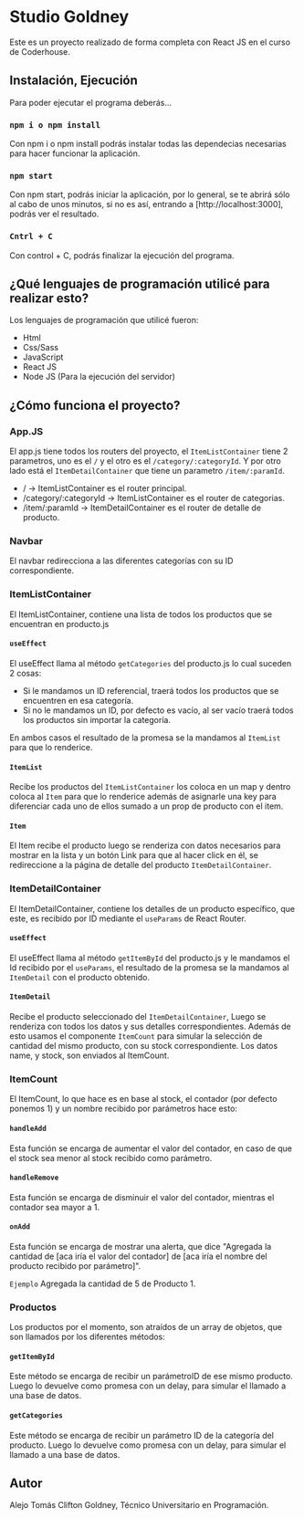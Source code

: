 # Studio Goldney

Este es un proyecto realizado de forma completa con React JS en el curso de Coderhouse.


## Instalación, Ejecución

Para poder ejecutar el programa deberás...

### `npm i o npm install`

Con npm i o npm install podrás instalar todas las dependecias necesarias para hacer funcionar la aplicación.

### `npm start`

Con npm start, podrás iniciar la aplicación, por lo general, se te abrirá sólo al cabo de unos minutos, si no es así, entrando a [http://localhost:3000], podrás ver el resultado.

### `Cntrl + C`

Con control + C, podrás finalizar la ejecución del programa.


## ¿Qué lenguajes de programación utilicé para realizar esto?

Los lenguajes de programación que utilicé fueron:

* Html
* Css/Sass
* JavaScript
* React JS
* Node JS (Para la ejecución del servidor)


## ¿Cómo funciona el proyecto?

### App.JS

El app.js tiene todos los routers del proyecto, el `ItemListContainer` tiene 2 parametros,
uno es el `/` y el otro es el `/category/:categoryId`.
Y por otro lado está el `ItemDetailContainer` que tiene un parametro `/item/:paramId`.

* / -> ItemListContainer es el router principal.
* /category/:categoryId -> ItemListContainer es el router de categorias.
* /item/:paramId -> ItemDetailContainer es el router de detalle de producto.

### Navbar

El navbar redirecciona a las diferentes categorías con su ID correspondiente.

### ItemListContainer

El ItemListContainer, contiene una lista de todos los productos que se encuentran en producto.js

#### `useEffect`

El useEffect llama al método `getCategories` del producto.js lo cual suceden 2 cosas:

* Si le mandamos un ID referencial, traerá todos los productos que se encuentren en esa categoría.
* Si no le mandamos un ID, por defecto es vacío, al ser vacío traerá todos los productos sin importar la categoría.

En ambos casos el resultado de la promesa se la mandamos al `ItemList` para que lo renderice.

#### `ItemList`

Recibe los productos del `ItemListContainer` los coloca en un map y dentro coloca al `Item` para que lo renderice además de asignarle una key para diferenciar cada uno de ellos sumado a un prop de producto con el item.

#### `Item`

El Item recibe el producto luego se renderiza con datos necesarios para mostrar en la lista y un botón Link para que al hacer click en él, se redireccione a la página de detalle del producto `ItemDetailContainer`.

### ItemDetailContainer

El ItemDetailContainer, contiene los detalles de un producto específico, que este, es recibido por ID mediante el `useParams` de React Router.

#### `useEffect`

El useEffect llama al método `getItemById` del producto.js y le mandamos el Id recibido por el `useParams`, el resultado de la promesa se la mandamos al `ItemDetail` con el producto obtenido.

#### `ItemDetail`

Recibe el producto seleccionado del `ItemDetailContainer`, Luego se renderiza con todos los datos y sus detalles correspondientes. Además de esto usamos el componente `ItemCount`
para simular la selección de cantidad del mismo producto, con su stock correspondiente. 
Los datos name, y stock, son enviados al ItemCount.

### ItemCount

El ItemCount, lo que hace es en base al stock, el contador (por defecto ponemos 1) y un nombre recibido por parámetros hace esto:

#### `handleAdd`

Esta función se encarga de aumentar el valor del contador, en caso de que el stock sea menor al stock recibido como parámetro.

#### `handleRemove`

Esta función se encarga de disminuir el valor del contador, mientras el contador sea mayor a 1.

#### `onAdd`

Esta función se encarga de mostrar una alerta, que dice "Agregada la cantidad de [aca iría el valor del contador] de [aca iría el nombre del producto recibido por parámetro]".

`Ejemplo` Agregada la cantidad de 5 de Producto 1.

### Productos

Los productos por el momento, son atraídos de un array de objetos, que son llamados por los diferentes métodos:

#### `getItemById`

Este método se encarga de recibir un parámetroID de ese mismo producto. Luego lo devuelve como promesa con un delay, para simular el llamado a una base de datos.

#### `getCategories`

Este método se encarga de recibir un parámetro ID de la categoría del producto. Luego lo devuelve como promesa con un delay, para simular el llamado a una base de datos.

## Autor

Alejo Tomás Clifton Goldney, Técnico Universitario en Programación.
